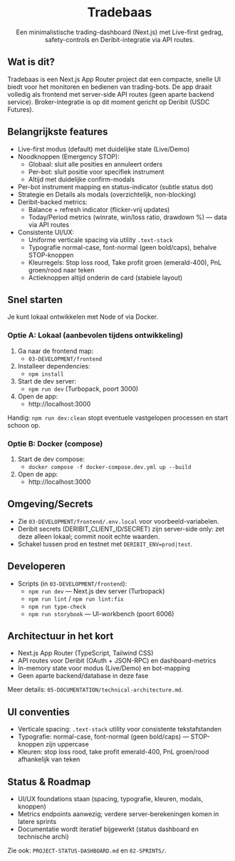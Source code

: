 <div align="center">

# Tradebaas

Een minimalistische trading-dashboard (Next.js) met Live-first gedrag, safety-controls en Deribit-integratie via API routes.

</div>

## Wat is dit?

Tradebaas is een Next.js App Router project dat een compacte, snelle UI biedt voor het monitoren en bedienen van trading-bots. De app draait volledig als frontend met server-side API routes (geen aparte backend service). Broker-integratie is op dit moment gericht op Deribit (USDC Futures).

## Belangrijkste features

- Live-first modus (default) met duidelijke state (Live/Demo)
- Noodknoppen (Emergency STOP):
  - Globaal: sluit alle posities en annuleert orders
  - Per-bot: sluit positie voor specifiek instrument
  - Altijd met duidelijke confirm-modals
- Per-bot instrument mapping en status-indicator (subtle status dot)
- Strategie en Details als modals (overzichtelijk, non-blocking)
- Deribit-backed metrics:
  - Balance + refresh indicator (flicker-vrij updates)
  - Today/Period metrics (winrate, win/loss ratio, drawdown %) — data via API routes
- Consistente UI/UX:
  - Uniforme verticale spacing via utility `.text-stack`
  - Typografie normal-case, font-normal (geen bold/caps), behalve STOP-knoppen
  - Kleurregels: Stop loss rood, Take profit groen (emerald-400), PnL groen/rood naar teken
  - Actieknoppen altijd onderin de card (stabiele layout)

## Snel starten

Je kunt lokaal ontwikkelen met Node of via Docker.

### Optie A: Lokaal (aanbevolen tijdens ontwikkeling)

1) Ga naar de frontend map:
	- `03-DEVELOPMENT/frontend`
2) Installeer dependencies:
	- `npm install`
3) Start de dev server:
	- `npm run dev` (Turbopack, poort 3000)
4) Open de app:
	- http://localhost:3000

Handig: `npm run dev:clean` stopt eventuele vastgelopen processen en start schoon op.

### Optie B: Docker (compose)

1) Start de dev compose:
	- `docker compose -f docker-compose.dev.yml up --build`
2) Open de app:
	- http://localhost:3000

## Omgeving/Secrets

- Zie `03-DEVELOPMENT/frontend/.env.local` voor voorbeeld-variabelen.
- Deribit secrets (DERIBIT_CLIENT_ID/SECRET) zijn server-side only: zet deze alleen lokaal; commit nooit echte waarden.
- Schakel tussen prod en testnet met `DERIBIT_ENV=prod|test`.

## Developeren

- Scripts (in `03-DEVELOPMENT/frontend`):
  - `npm run dev` — Next.js dev server (Turbopack)
  - `npm run lint` / `npm run lint:fix`
  - `npm run type-check`
  - `npm run storybook` — UI-workbench (poort 6006)

## Architectuur in het kort

- Next.js App Router (TypeScript, Tailwind CSS)
- API routes voor Deribit (OAuth + JSON-RPC) en dashboard-metrics
- In-memory state voor modus (Live/Demo) en bot-mapping
- Geen aparte backend/database in deze fase

Meer details: `05-DOCUMENTATION/technical-architecture.md`.

## UI conventies

- Verticale spacing: `.text-stack` utility voor consistente tekstafstanden
- Typografie: normal-case, font-normal (geen bold/caps) — STOP-knoppen zijn uppercase
- Kleuren: stop loss rood, take profit emerald-400, PnL groen/rood afhankelijk van teken

## Status & Roadmap

- UI/UX foundations staan (spacing, typografie, kleuren, modals, knoppen)
- Metrics endpoints aanwezig; verdere server-berekeningen komen in latere sprints
- Documentatie wordt iteratief bijgewerkt (status dashboard en technische archi)

Zie ook: `PROJECT-STATUS-DASHBOARD.md` en `02-SPRINTS/`.

